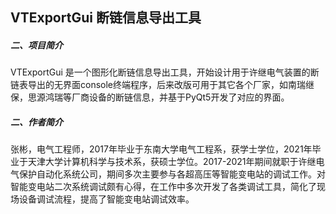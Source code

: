## VTExportGui 断链信息导出工具

##### 二、项目简介
VTExportGui 是一个图形化断链信息导出工具，开始设计用于许继电气装置的断链表导出的无界面console终端程序，后来改版可用于其它各个厂家，如南瑞继保，思源鸿瑞等厂商设备的断链信息，并基于PyQt5开发了对应的界面。

##### 二、作者简介
张彬，电气工程师，2017年毕业于东南大学电气工程系，获学士学位，2021年毕业于天津大学计算机科学与技术系，获硕士学位。2017-2021年期间就职于许继电气保护自动化系统公司，期间多次主要参与各超高压等智能变电站的调试工作。对智能变电站二次系统调试颇有心得，在工作中多次开发了各类调试工具，简化了现场设备调试流程，提高了智能变电站调试效率。
